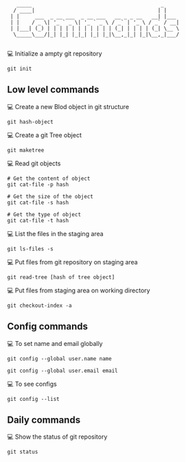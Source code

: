 ```
   _____                                          _     
  / ____|                                        | |    
 | |     ___  _ __ ___  _ __ ___   __ _ _ __   __| |___ 
 | |    / _ \| '_ ` _ \| '_ ` _ \ / _` | '_ \ / _` / __|
 | |___| (_) | | | | | | | | | | | (_| | | | | (_| \__ \
  \_____\___/|_| |_| |_|_| |_| |_|\__,_|_| |_|\__,_|___/
   
```

:computer: Initialize a ampty git repository

```
git init
```

## Low level commands

:computer: Create a new Blod object in git structure

```
git hash-object
```

:computer: Create a git Tree object

```
git maketree
```

:computer: Read git objects

```
# Get the content of object
git cat-file -p hash 

# Get the size of the object
git cat-file -s hash 

# Get the type of object
git cat-file -t hash 
```

:computer: List the files in the staging area

```
git ls-files -s
```

:computer: Put files from git repository on staging area

```
git read-tree [hash of tree object]
```

:computer: Put files from staging area on working directory

```
git checkout-index -a
```

## Config commands

:computer: To set name and email globally

```
git config --global user.name name

git config --global user.email email
```

:computer: To see configs

```
git config --list
```

## Daily commands

:computer: Show the status of git repository

```
git status
```